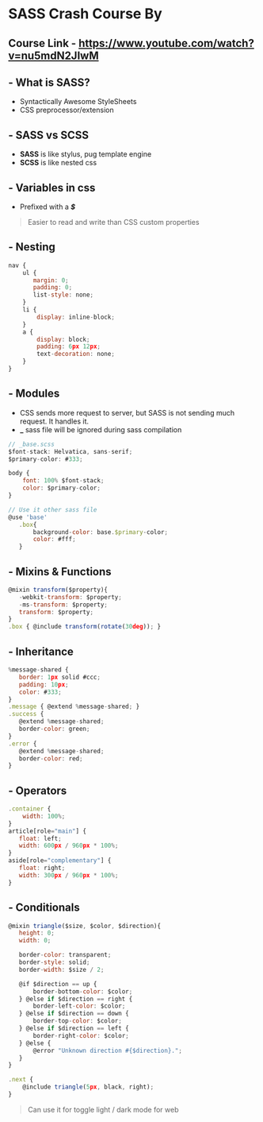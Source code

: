 # SASS Crash Course By <Traversy Media>

## Course Link - https://www.youtube.com/watch?v=nu5mdN2JIwM

## - What is SASS?
 - Syntactically Awesome StyleSheets
 - CSS preprocessor/extension

## - SASS vs SCSS
 - **SASS** is like stylus, pug template engine
 - **SCSS** is like nested css

## - Variables in css
 - Prefixed with a **_$_** 
 > Easier to read and write than CSS custom properties

## - Nesting

 ```javascript
 nav {
     ul {
        margin: 0; 
        padding: 0;
        list-style: none;
     } 
     li {
         display: inline-block;
     }
     a {
         display: block;
         padding: 6px 12px;
         text-decoration: none;
     }
 } 
 ```
 
## - Modules
 - CSS sends more request to server, but SASS is not sending much request. It handles it.
 - **_** sass file will be ignored during sass compilation
 ```javascript
 // _base.scss 
 $font-stack: Helvatica, sans-serif;  
 $primary-color: #333;  

 body {
     font: 100% $font-stack;
     color: $primary-color;
 }
 
 // Use it other sass file
 @use 'base' 
    .box{
        background-color: base.$primary-color;
        color: #fff; 
    } 
 ```

## - Mixins & Functions
 ```javascript
 @mixin transform($property){ 
    -webkit-transform: $property; 
    -ms-transform: $property; 
    transform: $property; 
 }
 .box { @include transform(rotate(30deg)); } 
 ```

## - Inheritance
 ```javascript 
 %message-shared { 
    border: 1px solid #ccc; 
    padding: 10px; 
    color: #333;
 } 
 .message { @extend %message-shared; } 
 .success { 
    @extend %message-shared;
    border-color: green; 
 } 
 .error { 
    @extend %message-shared;
    border-color: red; 
 } 
 ```

## - Operators
 ```javascript
 .container {
     width: 100%;
 }
 article[role="main"] { 
    float: left;
    width: 600px / 960px * 100%; 
 }
 aside[role="complementary"] { 
    float: right;
    width: 300px / 960px * 100%; 
 }
 ```

## - Conditionals
 ```javascript
 @mixin triangle($size, $color, $direction){
    height: 0;
    width: 0;

    border-color: transparent;
    border-style: solid;
    border-width: $size / 2;

    @if $direction == up {
        border-bottom-color: $color;
    } @else if $direction == right {
        border-left-color: $color;
    } @else if $direction == down {
        border-top-color: $color;
    } @else if $direction == left {
        border-right-color: $color;
    } @else {
        @error "Unknown direction #{$direction}.";
    }
 }

 .next {
     @include triangle(5px, black, right);
 }
 ```

> Can use it for toggle light / dark mode for web
